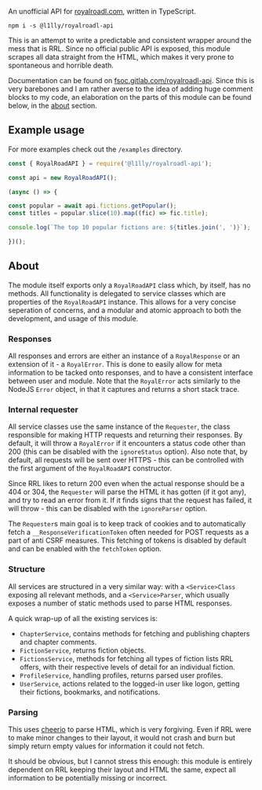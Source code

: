 An unofficial API for [royalroadl.com](https://royalroadl.com), written in TypeScript.

```
npm i -s @l1lly/royalroadl-api
```

This is an attempt to write a predictable and consistent wrapper around the  mess that is RRL. Since no official public API is exposed, this module scrapes all data straight from the HTML, which makes it very prone to spontaneous and horrible death.

Documentation can be found on [fsoc.gitlab.com/royalroadl-api](https://fsoc.gitlab.io/royalroadl-api/classes/royalroadapi.html). Since this is very barebones and I am rather averse to the idea of adding huge comment blocks to my code, an elaboration on the parts of this module can be found below, in the [about](#about) section.

## Example usage

For more examples check out the `/examples` directory.

```javascript
const { RoyalRoadAPI } = require('@l1lly/royalroadl-api');

const api = new RoyalRoadAPI();

(async () => {

const popular = await api.fictions.getPopular();
const titles = popular.slice(10).map((fic) => fic.title);

console.log(`The top 10 popular fictions are: ${titles.join(', ')}`);

})();
```

## About

The module itself exports only a `RoyalRoadAPI` class which, by itself, has no methods. All functionality is delegated to service classes which are properties of the `RoyalRoadAPI` instance. This allows for a very concise seperation of concerns, and a modular and atomic approach to both the development, and usage of this module.

### Responses

All responses and errors are either an instance of a `RoyalResponse` or an extension of it - a  `RoyalError`. This is done to easily allow for meta information to be tacked onto responses, and to have a consistent interface between user and module. Note that the `RoyalError` acts similarly to the NodeJS `Error` object, in that it captures and returns a short stack trace.

### Internal requester

All service classes use the same instance of the `Requester`, the class responsible for making HTTP requests and returning their responses. By default, it will throw a `RoyalError` if it encounters a status code other than 200 (this can be disabled with the `ignoreStatus` option). Also note that, by default, all requests will be sent over HTTPS - this can be controlled with the first argument of the `RoyalRoadAPI` constructor.

Since RRL likes to return 200 even when the actual response should be a 404 or 304, the `Requester` will parse the HTML it has gotten (if it got any), and try to read an error from it. If it finds signs that the request has failed, it will throw - this can be disabled with the `ignoreParser` option.

The `Requester`s main goal is to keep track of cookies and to automatically fetch a `__ResponseVerificationToken` often needed for POST requests as a part of anti CSRF measures. This fetching of tokens is disabled by default and can be enabled with the `fetchToken` option.

### Structure

All services are structured in a very similar way: with a `<Service>Class` exposing all relevant methods, and a `<Service>Parser`, which usually exposes a number of static methods used to parse HTML responses.

A quick wrap-up of all the existing services is: 
- `ChapterService`, contains methods for fetching and publishing chapters and chapter comments.
- `FictionService`, returns fiction objects.
- `FictionsService`, methods for fetching all types of fiction lists RRL offers, with their respective levels of detail for an individual fiction.
- `ProfileService`, handling profiles, returns parsed user profiles.
- `UserService`, actions related to the logged-in user like logon, getting their fictions, bookmarks, and notifications.

### Parsing

This uses [cheerio](https://github.com/cheeriojs/cheerio) to parse HTML, which is very forgiving. Even if RRL were to make minor changes to their layout, it would not crash and burn but simply return empty values for information it could not fetch.

It should be obvious, but I cannot stress this enough: this module is entirely dependent on RRL keeping their layout and HTML the same, expect all information to be potentially missing or incorrect.